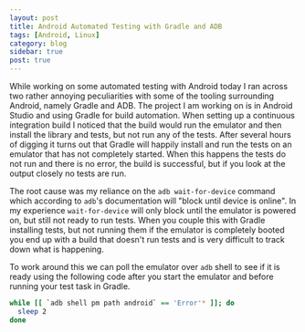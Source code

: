 ```yaml
---
layout: post
title: Android Automated Testing with Gradle and ADB
tags: [Android, Linux]
category: blog
sidebar: true
post: true
---
```

While working on some automated testing with Android today I ran across two rather annoying peculiarities with some
of the tooling surrounding Android, namely Gradle and ADB. The project I am working on is in Android Studio and using
Gradle for build automation. When setting up a continuous integration build I noticed that the build would run the emulator
and then install the library and tests, but not run any of the tests. After several hours of digging it turns out that Gradle
will happily install and run the tests on an emulator that has not completely started. When this happens the tests
do not run and there is no error, the build is successful, but if you look at the output closely no tests are run.

The root cause was my reliance on the `adb wait-for-device` command which according to `adb`'s documentation
will "block until device is online". In my experience `wait-for-device` will only block until the emulator is
powered on, but still not ready to run tests. When you couple this with Gradle installing tests, but not running them
if the emulator is completely booted you end up with a build that doesn't run tests and is very difficult to track
down what is happening.

To work around this we can poll the emulator over `adb` shell to see if it is ready using the following
code after you start the emulator and before running your test task in Gradle.

```bash
while [[ `adb shell pm path android` == 'Error'* ]]; do
  sleep 2
done
```
